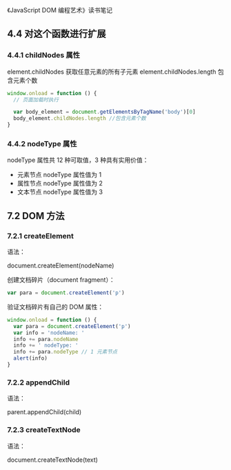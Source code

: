 《JavaScript DOM 编程艺术》读书笔记

## 4.4 对这个函数进行扩展

### 4.4.1 childNodes 属性

element.childNodes 获取任意元素的所有子元素
element.childNodes.length 包含元素个数

```js
window.onload = function () {
  // 页面加载时执行

  var body_element = document.getElementsByTagName('body')[0]
  body_element.childNodes.length //包含元素个数
}
```

### 4.4.2 nodeType 属性

nodeType 属性共 12 种可取值，3 种具有实用价值：

- 元素节点 nodeType 属性值为 1
- 属性节点 nodeType 属性值为 2
- 文本节点 nodeType 属性值为 3

## 7.2 DOM 方法

### 7.2.1 createElement

语法：

document.createElement(nodeName)

创建文档碎片（document fragment）：

```js
var para = document.createElement('p')
```

验证文档碎片有自己的 DOM 属性：

```js
window.onload = function () {
  var para = document.createElement('p')
  var info = 'nodeName: '
  info += para.nodeName
  info += ' nodeType: '
  info += para.nodeType // 1 元素节点
  alert(info)
}
```

### 7.2.2 appendChild

语法：

parent.appendChild(child)

### 7.2.3 createTextNode

语法：

document.createTextNode(text)
